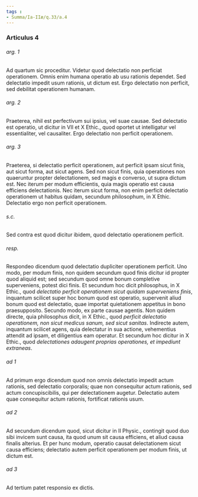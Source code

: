 ```yaml
---
tags : 
- Summa/Ia-IIæ/q.33/a.4
---
```


### Articulus 4

###### arg. 1
Ad quartum sic proceditur. Videtur quod delectatio non perficiat operationem. Omnis enim humana operatio ab usu rationis dependet. Sed delectatio impedit usum rationis, ut dictum est. Ergo delectatio non perficit, sed debilitat operationem humanam.

###### arg. 2
Praeterea, nihil est perfectivum sui ipsius, vel suae causae. Sed delectatio est operatio, ut dicitur in VII et X Ethic., quod oportet ut intelligatur vel essentialiter, vel causaliter. Ergo delectatio non perficit operationem.

###### arg. 3
Praeterea, si delectatio perficit operationem, aut perficit ipsam sicut finis, aut sicut forma, aut sicut agens. Sed non sicut finis, quia operationes non quaeruntur propter delectationem, sed magis e converso, ut supra dictum est. Nec iterum per modum efficientis, quia magis operatio est causa efficiens delectationis. Nec iterum sicut forma, non enim perficit delectatio operationem ut habitus quidam, secundum philosophum, in X Ethic. Delectatio ergo non perficit operationem.

###### s.c.
Sed contra est quod dicitur ibidem, quod delectatio operationem perficit.

###### resp.
Respondeo dicendum quod delectatio dupliciter operationem perficit. Uno modo, per modum finis, non quidem secundum quod finis dicitur id propter quod aliquid est; sed secundum quod omne bonum completive superveniens, potest dici finis. Et secundum hoc dicit philosophus, in X Ethic., quod *delectatio perficit operationem sicut quidam superveniens finis*, inquantum scilicet super hoc bonum quod est operatio, supervenit aliud bonum quod est delectatio, quae importat quietationem appetitus in bono praesupposito. Secundo modo, ex parte causae agentis. Non quidem directe, quia philosophus dicit, in X Ethic., quod *perficit delectatio operationem, non sicut medicus sanum, sed sicut sanitas*. Indirecte autem, inquantum scilicet agens, quia delectatur in sua actione, vehementius attendit ad ipsam, et diligentius eam operatur. Et secundum hoc dicitur in X Ethic., quod *delectationes adaugent proprias operationes, et impediunt extraneas*.

###### ad 1
Ad primum ergo dicendum quod non omnis delectatio impedit actum rationis, sed delectatio corporalis; quae non consequitur actum rationis, sed actum concupiscibilis, qui per delectationem augetur. Delectatio autem quae consequitur actum rationis, fortificat rationis usum.

###### ad 2
Ad secundum dicendum quod, sicut dicitur in II Physic., contingit quod duo sibi invicem sunt causa, ita quod unum sit causa efficiens, et aliud causa finalis alterius. Et per hunc modum, operatio causat delectationem sicut causa efficiens; delectatio autem perficit operationem per modum finis, ut dictum est.

###### ad 3
Ad tertium patet responsio ex dictis.

